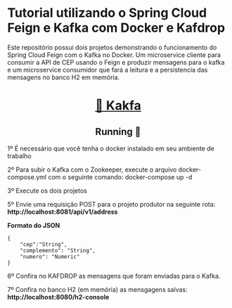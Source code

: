 <h1 align="left">Tutorial utilizando o Spring Cloud Feign e Kafka com Docker e Kafdrop</h1>
<p align="left">Este repositório possui dois projetos demonstrando o funcionamento do Spring Cloud Feign com o Kafka no Docker. Um microservice cliente para consumir a API de CEP
 usando o Feign e produzir mensagens para o kafka e um microservice consumidor que fará a leitura e a persistencia das mensagens no banco H2 em memória.</p>
<h1 align="center">
    <a href="https://kafka.apache.org/">🔗 Kakfa</a>
</h1>

<h2 align="center"> 
	Running 🚀
</h2>
<p align="left">1º É necessário que você tenha o docker instalado em seu ambiente de trabalho</p>
<p align="left">2º Para subir o Kafka com o Zookeeper, execute o arquivo docker-compose.yml com o seguinte comando: docker-compose up -d </p>
<p align="left">3º Execute os dois projetos</p>
<p align="left">5º Envie uma requisição POST para o projeto produtor na seguinte rota: <strong> http://localhost:8081/api/v1/address </strong></p>

<p><strong>Formato do JSON</strong></p>

	{
		"cep":"String", 
		"complemento": "String",
		"numero": "Numeric"
	}

<p align="left">6º Confira no KAFDROP as mensagens que foram enviadas para o Kafka. </p>
<p align="left">7º Confira no banco H2 (em memória) as mensgagens salvas: <strong> http://localhost:8080/h2-console</strong></p>